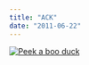 ```yaml
---
title: "ACK"
date: "2011-06-22"
---
```


[![](http://nickfoden.files.wordpress.com/2011/06/peek-a-boo-duck.jpg "Peek a boo duck")](http://nickfoden.files.wordpress.com/2011/06/peek-a-boo-duck.jpg)
